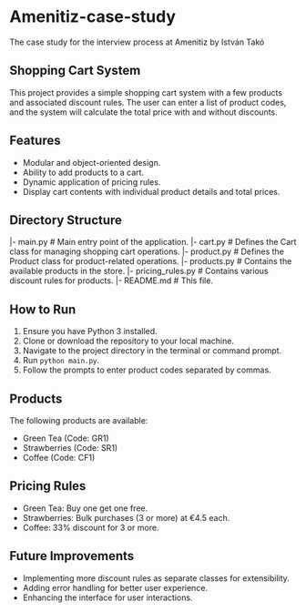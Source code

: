 # Amenitiz-case-study

The case study for the interview process at Amenitiz by István Takó

## Shopping Cart System

This project provides a simple shopping cart system with a few products and associated discount rules. The user can enter a list of product codes, and the system will calculate the total price with and without discounts.

## Features

- Modular and object-oriented design.
- Ability to add products to a cart.
- Dynamic application of pricing rules.
- Display cart contents with individual product details and total prices.

## Directory Structure


|- main.py                 # Main entry point of the application.
|- cart.py                 # Defines the Cart class for managing shopping cart operations.
|- product.py              # Defines the Product class for product-related operations.
|- products.py             # Contains the available products in the store.
|- pricing_rules.py        # Contains various discount rules for products.
|- README.md               # This file.

## How to Run

1. Ensure you have Python 3 installed.
2. Clone or download the repository to your local machine.
3. Navigate to the project directory in the terminal or command prompt.
4. Run `python main.py`.
5. Follow the prompts to enter product codes separated by commas.

## Products

The following products are available:

- Green Tea (Code: GR1)
- Strawberries (Code: SR1)
- Coffee (Code: CF1)

## Pricing Rules

- Green Tea: Buy one get one free.
- Strawberries: Bulk purchases (3 or more) at €4.5 each.
- Coffee: 33% discount for 3 or more.

## Future Improvements

- Implementing more discount rules as separate classes for extensibility.
- Adding error handling for better user experience.
- Enhancing the interface for user interactions.
